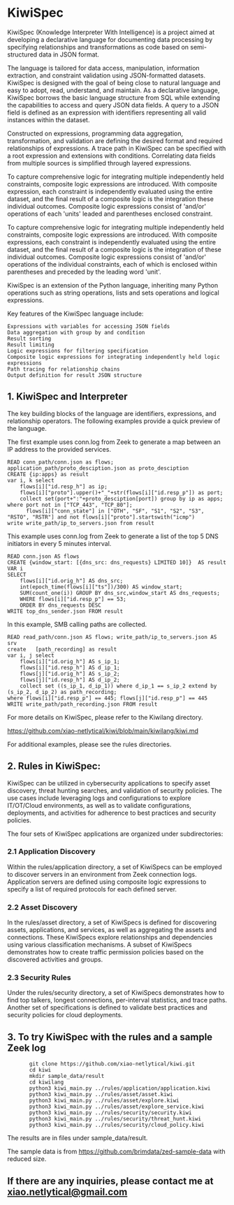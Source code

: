 # KiwiSpec
KiwiSpec (Knowledge Interpreter With Intelligence) is a project aimed at developing a declarative language for documenting data processing by specifying relationships and transformations as code based on semi-structured data in JSON format.

The language is tailored for data access, manipulation, information extraction, and constraint validation using JSON-formatted datasets. KiwiSpec is designed with the goal of being close to natural language and easy to adopt, read, understand, and maintain. As a declarative language, KiwiSpec borrows the basic language structure from SQL while extending the capabilities to access and query JSON data fields. A query to a JSON field is defined as an expression with identifiers representing all valid instances within the dataset.

Constructed on expressions, programming data aggregation, transformation, and validation are defining the desired format and required relationships of expressions. A trace path in KiwiSpec can be specified with a root expression and extensions with conditions. Correlating data fields from multiple sources is simplified through layered expressions.

To capture comprehensive logic for integrating multiple independently held constraints, composite logic expressions are introduced. With composite expression, each constraint is independently evaluated using the entire dataset, and the final result of a composite logic is the integration these individual outcomes. Composite logic expressions consist of 'and/or' operations of each 'units' leaded and parentheses enclosed constraint.

To capture comprehensive logic for integrating multiple independently held constraints, composite logic expressions are introduced. With composite expressions, each constraint is independently evaluated using the entire dataset, and the final result of a composite logic is the integration of these individual outcomes. Composite logic expressions consist of 'and/or' operations of the individual constraints, each of which is enclosed within parentheses and preceded by the leading word 'unit'.

KiwiSpec is an extension of the Python language, inheriting many Python operations such as string operations, lists and sets operations and logical expressions.

Key features of the KiwiSpec language include:

    Expressions with variables for accessing JSON fields
    Data aggregation with group by and condition
    Result sorting
    Result limiting
    Logic expressions for filtering specification
    Composite logic expressions for integrating independently held logic expressions
    Path tracing for relationship chains
    Output definition for result JSON structure


## 1. KiwiSpec and Interpreter

The key building blocks of the language are identifiers, expressions, and relationship operators. The following examples provide a quick preview of the language.

The first example uses conn.log from Zeek to generate a map between an IP address to the provided services.

    READ conn_path/conn.json as flows; application_path/proto_desciption.json as proto_desciption
    CREATE {ip:apps} as result
    var i, k select 
        flows[i]["id.resp_h"] as ip;
        flows[i]["proto"].upper()+"_"+str(flows[i]["id.resp_p"]) as port;
        collect set(port+":"+proto_desciption[port]) group by ip as apps;
    where port not in ["TCP_443", "TCP_80"];
          flows[i]["conn_state"] in ["OTH", "SF", "S1", "S2", "S3", "RSTO", "RSTR"] and not flows[i]["proto"].startswith("icmp")
    write write_path/ip_to_servers.json from result
    
This example uses conn.log from Zeek to generate a list of the top 5 DNS initiators in every 5 minutes interval.

    READ conn.json AS flows
    CREATE {window_start: [{dns_src: dns_requests} LIMITED 10]}  AS result
    VAR i 
    SELECT
        flows[i]["id.orig_h"] AS dns_src;
        int(epoch_time(flows[i]["ts"])/300) AS window_start;
        SUM(count_one(i)) GROUP BY dns_src,window_start AS dns_requests;
        WHERE flows[i]["id.resp_p"] == 53;
        ORDER BY dns_requests DESC
    WRITE top_dns_sender.json FROM result

In this example, SMB calling paths are collected.

    READ read_path/conn.json AS flows; write_path/ip_to_servers.json AS srv
    create   [path_recording] as result
    var i, j select
        flows[i]["id.orig_h"] AS s_ip_1;
        flows[i]["id.resp_h"] AS d_ip_1;
        flows[j]["id.orig_h"] AS s_ip_2;
        flows[j]["id.resp_h"] AS d_ip_2;
        collect set ((s_ip_1, d_ip_1)) where d_ip_1 == s_ip_2 extend by (s_ip_2, d_ip_2) as path_recording;
    where flows[i]["id.resp_p"] == 445; flows[j]["id.resp_p"] == 445
    WRITE write_path/path_recording.json FROM result

For more details on KiwiSpec, please refer to the Kiwilang directory. 

https://github.com/xiao-netlytical/kiwi/blob/main/kiwilang/kiwi.md
    
For additional examples, please see the rules directories.


## 2. Rules in KiwiSpec:

KiwiSpec can be utilized in cybersecurity applications to specify asset discovery, threat hunting searches, and validation of security policies. The use cases include leveraging logs and configurations to explore IT/OT/Cloud environments, as well as to validate configurations, deployments, and activities for adherence to best practices and security policies.

The four sets of KiwiSpec applications are organized under subdirectories:

### 2.1 Application Discovery

Within the rules/application directory, a set of KiwiSpecs can be employed to discover servers in an environment from Zeek connection logs. Application servers are defined using composite logic expressions to specify a list of required protocols for each defined server.

### 2.2 Asset Discovery

In the rules/asset directory, a set of KiwiSpecs is defined for discovering assets, applications, and services, as well as aggregating the assets and connections. These KiwiSpecs explore relationships and dependencies using various classification mechanisms. A subset of KiwiSpecs demonstrates how to create traffic permission policies based on the discovered activities and groups.

### 2.3 Security Rules

Under the rules/security directory, a set of KiwiSpecs demonstrates how to find top talkers, longest connections, per-interval statistics, and trace paths. Another set of specifications is defined to validate best practices and security policies for cloud deployments.

## 3. To try KiwiSpec with the rules and a sample Zeek log
   
           git clone https://github.com/xiao-netlytical/kiwi.git 
           cd kiwi
           mkdir sample_data/result 
           cd kiwilang
           python3 kiwi_main.py ../rules/application/application.kiwi
           python3 kiwi_main.py ../rules/asset/asset.kiwi
           python3 kiwi_main.py ../rules/asset/explore.kiwi
           python3 kiwi_main.py ../rules/asset/explore_service.kiwi
           python3 kiwi_main.py ../rules/security/security.kiwi
           python3 kiwi_main.py ../rules/security/threat_hunt.kiwi
           python3 kiwi_main.py ../rules/security/cloud_policy.kiwi


The results are in files under sample_data/result.

The sample data is from https://github.com/brimdata/zed-sample-data with reduced size.


## If there are any inquiries, please contact me at xiao.netlytical@gmail.com
